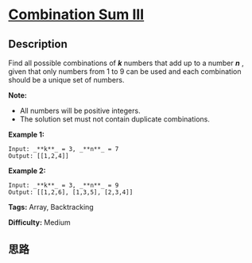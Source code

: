 # [Combination Sum III][title]

## Description

Find all possible combinations of _**k**_ numbers that add up to a number
_**n**_ , given that only numbers from 1 to 9 can be used and each combination
should be a unique set of numbers.

**Note:**

  * All numbers will be positive integers.
  * The solution set must not contain duplicate combinations.

**Example 1:**
            Input: _**k**_ = 3, _**n**_ = 7    Output: [[1,2,4]]    

**Example 2:**
            Input: _**k**_ = 3, _**n**_ = 9    Output: [[1,2,6], [1,3,5], [2,3,4]]    


**Tags:** Array, Backtracking

**Difficulty:** Medium

## 思路

[title]: https://leetcode.com/problems/combination-sum-iii
